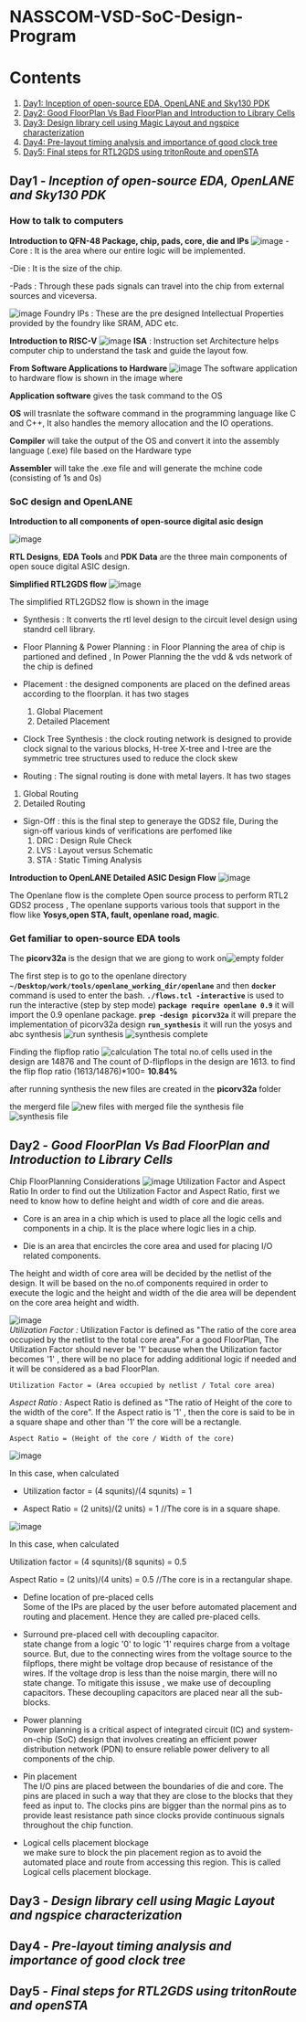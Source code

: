 # NASSCOM-VSD-SoC-Design-Program
# Contents 
1) [Day1: Inception of open-source EDA, OpenLANE and Sky130 PDK](https://github.com/Jaydeep8/NASSCOM-VSD-SoC-Design-Program/tree/main?tab=readme-ov-file#day1---inception-of-open-source-eda-openlane-and-sky130-pdk)
2) [Day2: Good FloorPlan Vs Bad FloorPlan and Introduction to Library Cells](https://github.com/Jaydeep8/NASSCOM-VSD-SoC-Design-Program/edit/main/README.md#day2---good-floorplan-vs-bad-floorplan-and-introduction-to-library-cells)
3) [Day3: Design library cell using Magic Layout and ngspice characterization](https://github.com/Jaydeep8/NASSCOM-VSD-SoC-Design-Program/edit/main/README.md#day3---design-library-cell-using-magic-layout-and-ngspice-characterization)
4) [Day4: Pre-layout timing analysis and importance of good clock tree](https://github.com/Jaydeep8/NASSCOM-VSD-SoC-Design-Program/edit/main/README.md#day4---pre-layout-timing-analysis-and-importance-of-good-clock-tree)
5) [Day5: Final steps for RTL2GDS using tritonRoute and openSTA](https://github.com/Jaydeep8/NASSCOM-VSD-SoC-Design-Program/edit/main/README.md#day5---final-steps-for-rtl2gds-using-tritonroute-and-opensta)


## Day1 - *Inception of open-source EDA, OpenLANE and Sky130 PDK*

### How to talk to computers
**Introduction to QFN-48 Package, chip, pads, core, die and IPs**
![image](https://github.com/user-attachments/assets/f2bb4515-daa0-4369-8b27-5243e1834e3c)
-Core : 
It is the area where our entire logic will be implemented.

-Die :
It is the size of the chip.

-Pads :
Through these pads signals can travel into the chip from external sources and viceversa.

![image](https://github.com/user-attachments/assets/bc3a2ec5-64b6-410a-9698-68b23343f071)
Foundry IPs : These are the pre designed Intellectual Properties provided by the foundry like SRAM, ADC etc.

**Introduction to RISC-V**
![image](https://github.com/user-attachments/assets/b20d2666-a748-4358-863a-e51d4a78fe05)
**ISA** : Instruction set Architecture helps computer chip to understand the task and guide the layout fow.


**From Software Applications to Hardware**
![image](https://github.com/user-attachments/assets/336fde2a-2cab-4a21-b809-bce40c62934e)
The software application to hardware flow is shown in the image
where 

**Application software** gives the task command to the OS

**OS** will trasnlate the software command in the programming language like C and C++, It also handles the memory allocation and the IO operations.

**Compiler** will take the output of the OS and convert it into the assembly language (.exe) file based on the Hardware type

**Assembler** will take the .exe file and will generate the mchine code (consisting of 1s and 0s)

### SoC design and OpenLANE

**Introduction to all components of open-source digital asic design**

![image](https://github.com/user-attachments/assets/1ddb63c0-5e32-4898-9ea2-96902fbddfcd)

**RTL Designs**, **EDA Tools** and **PDK Data** are the three main components of open souce digital ASIC design.


**Simplified RTL2GDS flow**
![image](https://github.com/user-attachments/assets/7caeae3b-5fc1-46c0-888d-15b21c4d7bd2)

The simplified RTL2GDS2 flow is shown in the image
- Synthesis : It converts the rtl level design to the circuit level design using standrd cell library.
  
- Floor Planning & Power Planning : in Floor Planning the area of chip is partioned and defined , In Power Planning the the vdd & vds network of the chip is defined 

- Placement : the designed components are placed on the defined areas according to the floorplan. it has two stages
  1) Global Placement
  2) Detailed Placement
 
- Clock Tree Synthesis : the clock routing network is designed to provide clock signal to the various blocks, H-tree X-tree and I-tree are the symmetric tree structures used to reduce the clock skew

- Routing : The signal routing is done with metal layers. It has two stages 
 1) Global Routing
 2) Detailed Routing
    
- Sign-Off : this is the final step to generaye the GDS2 file, During the sign-off various kinds of verifications are perfomed like
  1) DRC : Design Rule Check
  2) LVS : Layout versus Schematic
  3) STA : Static Timing Analysis

**Introduction to OpenLANE Detailed ASIC Design Flow**
![image](https://github.com/user-attachments/assets/2fcf7a5e-26a1-487e-979c-c54aa96ac70d)

The Openlane flow is the complete Open source process to perform RTL2 GDS2 process , The openlane supports various tools that support in the flow like **Yosys,open STA, fault, openlane road, magic**.

### Get familiar to open-source EDA tools
The **picorv32a** is the design that we are giong to work on![empty folder](https://github.com/user-attachments/assets/39644788-7813-497e-9763-3204db5f1405)

The first step is to go to the openlane directory **`~/Desktop/work/tools/openlane_working_dir/openlane`**
and then **`docker`** command is used to enter the bash.
**`./flows.tcl -interactive`** is used to run the interactive (step by step mode)
**`package require openlane 0.9`** it will import the 0.9 openlane package.
**`prep -design picorv32a`** it will prepare the implementation of picorv32a design
**`run_synthesis`** it will run the yosys and abc synthesis
![run synthesis](https://github.com/user-attachments/assets/e8d8a541-cafc-4e6b-ae59-bc4b495a5d88)
![synthesis complete](https://github.com/user-attachments/assets/80b5f7c8-61ec-48f9-b082-88326cdbc81c)

Finding the flipflop ratio
![calculation](https://github.com/user-attachments/assets/37399314-e3dd-4863-b872-2231ae907ca2)
The total no.of cells used in the design are 14876 and The count of D-flipflops in the design are 1613.
to find the flip flop ratio (1613/14876)*100= **10.84%**

after running synthesis the new files are created in the **picorv32a** folder

the mergerd file
![new files with merged file](https://github.com/user-attachments/assets/e47daf49-db2a-42da-b045-61c1fa2970cc)
the synthesis file
![synthesis file](https://github.com/user-attachments/assets/a9728ad6-c5c8-4950-a8c8-485150f2309a)


## Day2 - *Good FloorPlan Vs Bad FloorPlan and Introduction to Library Cells*
Chip FloorPlanning Considerations
![image](https://github.com/user-attachments/assets/3292fd6c-0838-40b3-8864-3cdef867e621)
Utilization Factor and Aspect Ratio
In order to find out the Utilization Factor and Aspect Ratio, first we need to know how to define height and width of core and die areas.

- Core is an area in a chip which is used to place all the logic cells and components in a chip. It is the place where logic lies in a chip.

- Die is an area that encircles the core area and used for placing I/O related components.

The height and width of core area will be decided by the netlist of the design. It will be based on the no.of components required in order to execute the logic and the height and width of the die area will be dependent on the core area height and width.

![image](https://github.com/user-attachments/assets/0a1dd892-3d34-4040-9873-54322c6fd552)         
*Utilization Factor :*  Utilization Factor is defined as "The ratio of the core area occupied by the netlist to the total core area".For a good FloorPlan, The Utilization Factor should never be '1' because when the Utilization factor becomes '1' , there will be no place for adding additional logic if needed and it will be considered as a bad FloorPlan.

`Utilization Factor = (Area occupied by netlist / Total core area)`

*Aspect Ratio :*  Aspect Ratio is defined as "The ratio of Height of the core to the width of the core". If the Aspect ratio is '1' , then the core is said to be in a square shape and other than '1' the core will be a rectangle.

`Aspect Ratio = (Height of the core / Width of the core)`

![image](https://github.com/user-attachments/assets/42cf43d1-a8c2-443c-b228-c592fed3309f)

In this case, when calculated

- Utilization factor = (4 squnits)/(4 squnits) = 1

- Aspect Ratio = (2 units)/(2 units) = 1 //The core is in a square shape.


![image](https://github.com/user-attachments/assets/d002ec6c-0f26-4f74-9287-dac78967d5ff)

In this case, when calculated

 Utilization factor = (4 squnits)/(8 squnits) = 0.5

  Aspect Ratio = (2 units)/(4 units) = 0.5 //The core is in a rectangular shape.

- Define location of pre-placed cells                                                               
  Some of the IPs are placed by the user before automated placement and routing and placement. Hence they are called pre-placed cells.

 - Surround pre-placed cell with decoupling capacitor.                                                                             
 state change from a logic '0' to logic '1' requires charge from a voltage source. But, due to the connecting wires from the voltage source to the filpflops, 
 there might be voltage drop because of resistance of the wires. If the voltage drop is less than the noise margin, there will no state change. To mitigate this 
 issuse , we make use of decoupling capacitors. These decoupling capacitors are placed near all the sub-blocks.

- Power planning                                                                                    
  Power planning is a critical aspect of integrated circuit (IC) and system-on-chip (SoC) design that involves creating an efficient power distribution network 
  (PDN) to ensure reliable power delivery to all components of the chip.

 - Pin placement                                              
  The I/O pins are placed between the boundaries of die and core. The pins are placed in such a way that they are close to the blocks that they feed as input to. 
  The clocks pins are bigger than the normal pins as to provide least resistance path since clocks provide continuous signals throughout the chip function.

 - Logical cells placement blockage                          
  we make sure to block the pin placement region as to avoid the automated place and route from accessing this region. This is called Logical cells placement 
  blockage.



















## Day3 - *Design library cell using Magic Layout and ngspice characterization*











## Day4 - *Pre-layout timing analysis and importance of good clock tree*









## Day5 - *Final steps for RTL2GDS using tritonRoute and openSTA*


